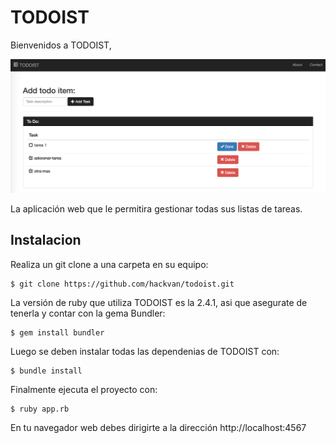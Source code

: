 # TODOIST

Bienvenidos a TODOIST,

![homepage](homepage.png "homepage")

La aplicación web que le permitira gestionar todas sus listas de tareas.

## Instalacion
Realiza un git clone a una carpeta en su equipo:

    $ git clone https://github.com/hackvan/todoist.git

La versión de ruby que utiliza TODOIST es la 2.4.1, asi que asegurate de tenerla y contar con la gema Bundler:

    $ gem install bundler

Luego se deben instalar todas las dependenias de TODOIST con:

    $ bundle install

Finalmente ejecuta el proyecto con:

    $ ruby app.rb

En tu navegador web debes dirigirte a la dirección http://localhost:4567
